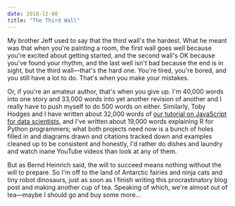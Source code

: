 ```yaml
---
date: 2018-12-08
title: "The Third Wall"
---
```


My brother Jeff used to say that the third wall's the hardest.
What he meant was that when you're painting a room,
the first wall goes well because you're excited about getting started,
and the second wall's OK because you've found your rhythm,
and the last well isn't bad because the end is in sight,
but the third wall—that's the hard one.
You're tired,
you're bored,
and you still have a lot to do.
That's when you make your mistakes.

Or,
if you're an amateur author,
that's when you give up.
I'm 40,000 words into one story
and 33,000 words into yet another revision of another
and I really have to push myself to do 500 words on either.
Similarly,
Toby Hodges and I have written about 32,000 words of
[our tutorial on JavaScript for data scientists](@root/js4ds/),
and I've written about 19,000 words explaining R for Python programmers;
what both projects need now is a bunch of holes filled in and diagrams drawn
and citations tracked down and examples cleaned up to be consistent and honestly,
I'd rather do dishes and laundry and watch inane YouTube videos than look at any of them.

But as Bernd Heinrich said, the will to succeed means nothing without the will to prepare.
So I'm off to the land of Antarctic fairies and ninja cats and tiny robot dinosaurs,
just as soon as I finish writing this procrastinatory blog post and making another cup of tea.
Speaking of which, we're almost out of tea—maybe I should go and buy some more…
